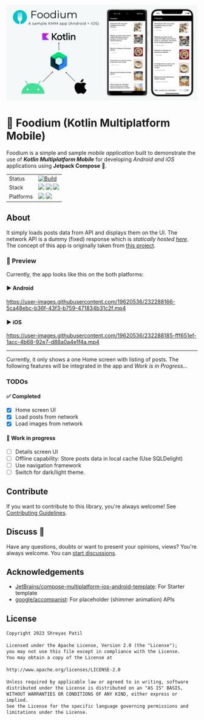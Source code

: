 ![](/readme-media/graphic.png)

# 🍲 Foodium (Kotlin Multiplatform Mobile)

Foodium is a simple and sample _mobile application_ built to demonstrate the use of
_**Kotlin Multiplatform Mobile**_ for developing _Android and iOS_ applications
using **Jetpack Compose** 🚀.

|           |   |
|-----------|---|
| Status    | [![Build](https://github.com/PatilShreyas/Foodium-KMM/actions/workflows/build.yml/badge.svg)](https://github.com/PatilShreyas/Foodium-KMM/actions/workflows/build.yml)  |
| Stack     | ![](https://img.shields.io/badge/Kotlin%20Multiplatform-7F52FF.svg?style=flat-square&logo=kotlin&logoColor=white) ![](https://img.shields.io/badge/Jetpack%20Compose-4285F4.svg?style=flat-square&logo=jetpack%20compose&logoColor=white) ![](https://img.shields.io/badge/Ktor%20HTTP%20Client-orange.svg?style=flat-square&logo=jetbrains&logoColor=white)  |
| Platforms | ![](https://img.shields.io/badge/Android-black.svg?style=for-the-badge&logo=android) ![](https://img.shields.io/badge/iOS-black.svg?style=for-the-badge&logo=apple)  |

## About 

It simply loads posts data from API and displays them on the UI. The network API is a dummy (fixed)
response which is _statically hosted 
[here](https://patilshreyas.github.io/DummyFoodiumApi/api/posts/)_. The concept of this app is 
originally taken from [this project](https://github.com/PatilShreyas/Foodium/).

### 📱 Preview

Currently, the app looks like this on the both platforms:

#### ▶️ Android

https://user-images.githubusercontent.com/19620536/232288166-5ca48ebc-b36f-43f3-b759-471834b31c2f.mp4

#### ▶️ iOS

https://user-images.githubusercontent.com/19620536/232288185-fff651ef-1acc-4b68-92e7-d88a0a4e1f4a.mp4

---

Currently, it only shows a one Home screen with listing of posts. The following features will be
integrated in the app and _Work is in Progress..._

### TODOs

#### ✅ Completed
- [x] Home screen UI
- [x] Load posts from network
- [x] Load images from network

#### 🚧 Work in progress
- [ ] Details screen UI
- [ ] Offline capability: Store posts data in local cache (Use SQLDelight)
- [ ] Use navigation framework
- [ ] Switch for dark/light theme.

## Contribute

If you want to contribute to this library, you're always welcome!
See [Contributing Guidelines](CONTRIBUTING.md).

## Discuss 💬

Have any questions, doubts or want to present your opinions, views? You're always welcome.
You can [start discussions](https://github.com/PatilShreyas/Foodium-KMM/discussions).

## Acknowledgements 

- [JetBrains/compose-multiplatform-ios-android-template](https://github.com/JetBrains/compose-multiplatform-ios-android-template#readme):
  For Starter template
- [google/accompanist](https://github.com/google/accompanist): For placeholder (shimmer animation)
  APIs

## License

```
Copyright 2023 Shreyas Patil

Licensed under the Apache License, Version 2.0 (the "License");
you may not use this file except in compliance with the License.
You may obtain a copy of the License at

http://www.apache.org/licenses/LICENSE-2.0

Unless required by applicable law or agreed to in writing, software
distributed under the License is distributed on an "AS IS" BASIS,
WITHOUT WARRANTIES OR CONDITIONS OF ANY KIND, either express or implied.
See the License for the specific language governing permissions and
limitations under the License.
```
